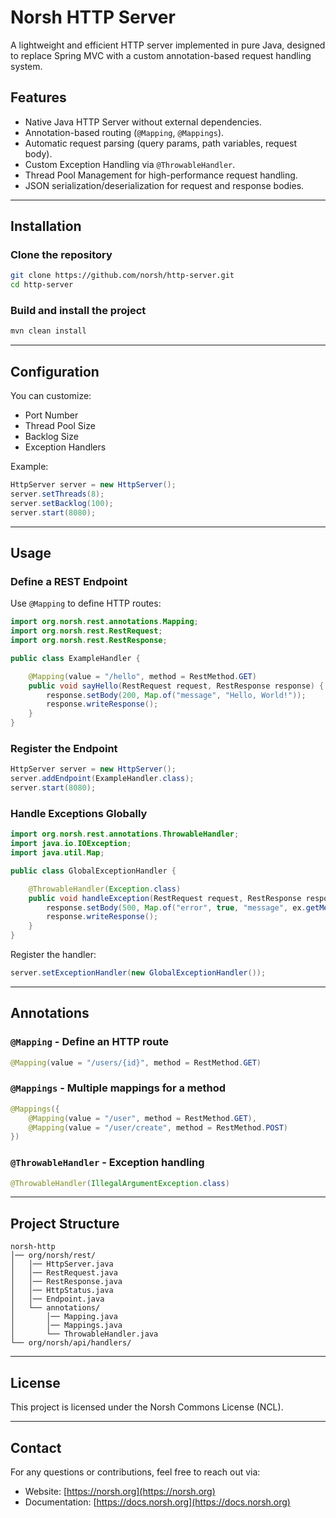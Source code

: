 # Norsh HTTP Server

A lightweight and efficient HTTP server implemented in pure Java, designed to replace Spring MVC with a custom annotation-based request handling system.

## Features
- Native Java HTTP Server without external dependencies.
- Annotation-based routing (`@Mapping`, `@Mappings`).
- Automatic request parsing (query params, path variables, request body).
- Custom Exception Handling via `@ThrowableHandler`.
- Thread Pool Management for high-performance request handling.
- JSON serialization/deserialization for request and response bodies.

---

## Installation

### Clone the repository
```sh
git clone https://github.com/norsh/http-server.git
cd http-server
```

### Build and install the project
```sh
mvn clean install
```

---

## Configuration

You can customize:
- Port Number
- Thread Pool Size
- Backlog Size
- Exception Handlers

Example:
```java
HttpServer server = new HttpServer();
server.setThreads(8);
server.setBacklog(100);
server.start(8080);
```

---

## Usage

### Define a REST Endpoint
Use `@Mapping` to define HTTP routes:

```java
import org.norsh.rest.annotations.Mapping;
import org.norsh.rest.RestRequest;
import org.norsh.rest.RestResponse;

public class ExampleHandler {

    @Mapping(value = "/hello", method = RestMethod.GET)
    public void sayHello(RestRequest request, RestResponse response) {
        response.setBody(200, Map.of("message", "Hello, World!"));
        response.writeResponse();
    }
}
```

### Register the Endpoint
```java
HttpServer server = new HttpServer();
server.addEndpoint(ExampleHandler.class);
server.start(8080);
```

### Handle Exceptions Globally
```java
import org.norsh.rest.annotations.ThrowableHandler;
import java.io.IOException;
import java.util.Map;

public class GlobalExceptionHandler {

    @ThrowableHandler(Exception.class)
    public void handleException(RestRequest request, RestResponse response, Throwable ex) throws IOException {
        response.setBody(500, Map.of("error", true, "message", ex.getMessage()));
        response.writeResponse();
    }
}
```
Register the handler:
```java
server.setExceptionHandler(new GlobalExceptionHandler());
```

---

## Annotations

### `@Mapping` - Define an HTTP route
```java
@Mapping(value = "/users/{id}", method = RestMethod.GET)
```

### `@Mappings` - Multiple mappings for a method
```java
@Mappings({
    @Mapping(value = "/user", method = RestMethod.GET),
    @Mapping(value = "/user/create", method = RestMethod.POST)
})
```

### `@ThrowableHandler` - Exception handling
```java
@ThrowableHandler(IllegalArgumentException.class)
```

---

## Project Structure
```
norsh-http
│── org/norsh/rest/
│   │── HttpServer.java
│   │── RestRequest.java
│   │── RestResponse.java
│   │── HttpStatus.java
│   │── Endpoint.java
│   └── annotations/
│       │── Mapping.java
│       │── Mappings.java
│       └── ThrowableHandler.java
└── org/norsh/api/handlers/
```

---

## License
This project is licensed under the Norsh Commons License (NCL).

---

## Contact
For any questions or contributions, feel free to reach out via:
- Website: [https://norsh.org](https://norsh.org)
- Documentation: [https://docs.norsh.org](https://docs.norsh.org)

